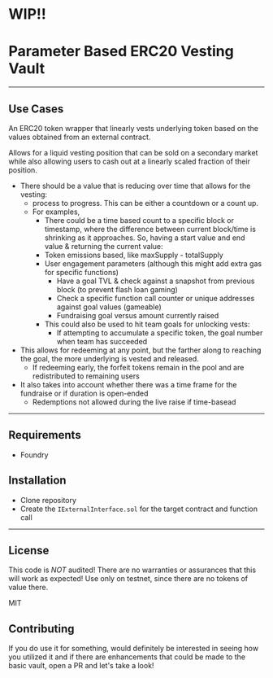 # WIP!!
# Parameter Based ERC20 Vesting Vault

---

## Use Cases
An ERC20 token wrapper that linearly vests underlying token based on the values obtained from an external contract.  
  
Allows for a liquid vesting position that can be sold on a secondary market while also allowing users to cash out at a linearly scaled fraction of their position.  

* There should be a value that is reducing over time that allows for the vesting: 
    *   process to progress. This can be either a countdown or a count up.
    *   For examples,
        -  There could be a time based count to a specific block or timestamp, where the difference between  current block/time is shrinking as it approaches.  So, having a start value and end value & returning the current value:  
        - Token emissions based, like maxSupply - totalSupply
        - User engagement parameters (although this might add extra gas for specific functions)
            * Have a goal TVL & check against a snapshot from previous block (to prevent flash loan gaming)
            * Check a specific function call counter or unique addresses against goal values (gameable)
            * Fundraising goal versus amount currently raised
        - This could also be used to hit team goals for unlocking vests:
            * If attempting to accumulate a specific token, the goal number when team has succeeded
* This allows for redeeming at any point, but the farther along to reaching the goal, the more underlying is vested and released.
    - If redeeming early, the forfeit tokens remain in the pool and are redistributed to remaining users
* It also takes into account whether there was a time frame for the fundraise or if duration is open-ended
    - Redemptions not allowed during the live raise if time-basead

---

## Requirements 
- Foundry 
 
## Installation
- Clone repository
- Create the `IExternalInterface.sol` for the target contract and function call

---

## License
This code is *NOT* audited! There are no warranties or assurances that this will work as expected!
Use only on testnet, since there are no tokens of value there.

MIT

## Contributing
If you do use it for something, would definitely be interested in seeing how you utilized it and if there are enhancements that could be made to the basic vault, open a PR and let's take a look!
